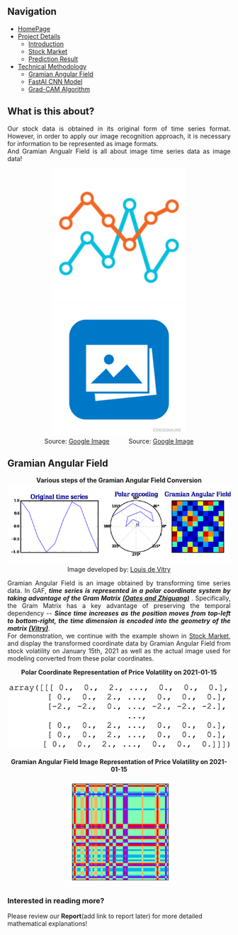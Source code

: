 ## Navigation 
- <a href = "https://connielee99.github.io/Explainable-AI-in-Finance">HomePage</a>
- <a href = "https://connielee99.github.io/Explainable-AI-in-Finance/abstract">Project Details</a>
  - <a href = "https://connielee99.github.io/Explainable-AI-in-Finance/introduction">Introduction</a>
  - <a href = "https://connielee99.github.io/Explainable-AI-in-Finance/stockmarket">Stock Market</a>
  - <a href = "https://connielee99.github.io/Explainable-AI-in-Finance/result">Prediction Result</a>
- <a href = "https://connielee99.github.io/Explainable-AI-in-Finance/methodology">Technical Methodology</a>
	- <a href = "https://connielee99.github.io/Explainable-AI-in-Finance/gaf">Gramian Angular Field</a> 
	- <a href = "https://connielee99.github.io/Explainable-AI-in-Finance/fastai">FastAI CNN Model</a>
	- <a href = "https://connielee99.github.io/Explainable-AI-in-Finance/gradcam">Grad-CAM Algorithm</a>

## What is this about?
<p align="justify">
	Our stock data is obtained in its original form of time series format. However, in order to apply our image recognition approach, it is necessary for information to be represented as image formats.<br>
	And Gramian Angualr Field is all about image time series data as image data!<br>
	<p align="center">
	<img src="img/ts.png" alt="timeseries" width=300>    <img src="img/imgicon.png" alt="img" width=300><br>
		Source: <a href="https://www.google.com/url?sa=i&url=https%3A%2F%2Fdinhanhthi.com%2Ftime-series-tips%2F&psig=AOvVaw1kKcUJwJ1b3NaiVB4Qa96x&ust=1613374510800000&source=images&cd=vfe&ved=0CAIQjRxqFwoTCMjAk8ju6O4CFQAAAAAdAAAAABAa">Google Image</a> &nbsp;&nbsp;&nbsp;&nbsp;&nbsp;&nbsp;&nbsp;&nbsp;&nbsp; Source: <a href="https://www.google.com/url?sa=i&url=https%3A%2F%2Fillusticon.com%2F%3Fid%3D1000&psig=AOvVaw3Q0awEoO0yF6ICRFxsWIYQ&ust=1613374988591000&source=images&cd=vfe&ved=0CAIQjRxqFwoTCLiG76_w6O4CFQAAAAAdAAAAABAJ">Google Image</a>
		</p>
<p>

## Gramian Angular Field
<p align="center"><b>Various steps of the Gramian Angular Field Conversion</b><img src = "img/report_img/gdf_step.gif" alt="gdfstep"><br>Image developed by: <a href="https://medium.com/analytics-vidhya/encoding-time-series-as-images-b043becbdbf3">Louis de Vitry</a></p>
<p align="justify">
	Gramian Angular Field is an image obtained by transforming time series data. In GAF, <b><i>time series is represented in a polar coordinate system by taking advantage of the Gram Matrix <a href="https://arxiv.org/abs/1506.00327">(Oates and Zhiguang)</a></i></b> . Specifically, the Gram Matrix has a key advantage of preserving the temporal dependency -- <b><i>Since time increases as the position moves from top-left to bottom-right, the time dimension is encoded into the geometry of the matrix <a href=https://medium.com/analytics-vidhya/encoding-time-series-as-images-b043becbdbf3>(Vitry)</a></i></b>.<br>
	For demonstration, we continue with the example shown in <a href = "https://connielee99.github.io/Explainable-AI-in-Finance/stockmarket">Stock Market</a>, and display the transformed coordinate data by Gramian Angular Field from stock volatility on January 15th, 2021 as well as the actual image used for modeling converted from these polar coordinates.<br>
	<p align="center">
		<b>Polar Coordinate Representation of Price Volatility on 2021-01-15</b><br><br><img src = "img/gdfarray.png" alt="gdfarray" width=600><br><br>
		<b>Gramian Angular Field Image Representation of Price Volatility on 2021-01-15</b><br><br><img src = "img/report_img/gdf_20200115.png" alt="gdf"><br></p></p>

### Interested in reading more? 
Please review our **Report**(add link to report later) for more detailed mathematical explanations!

	
